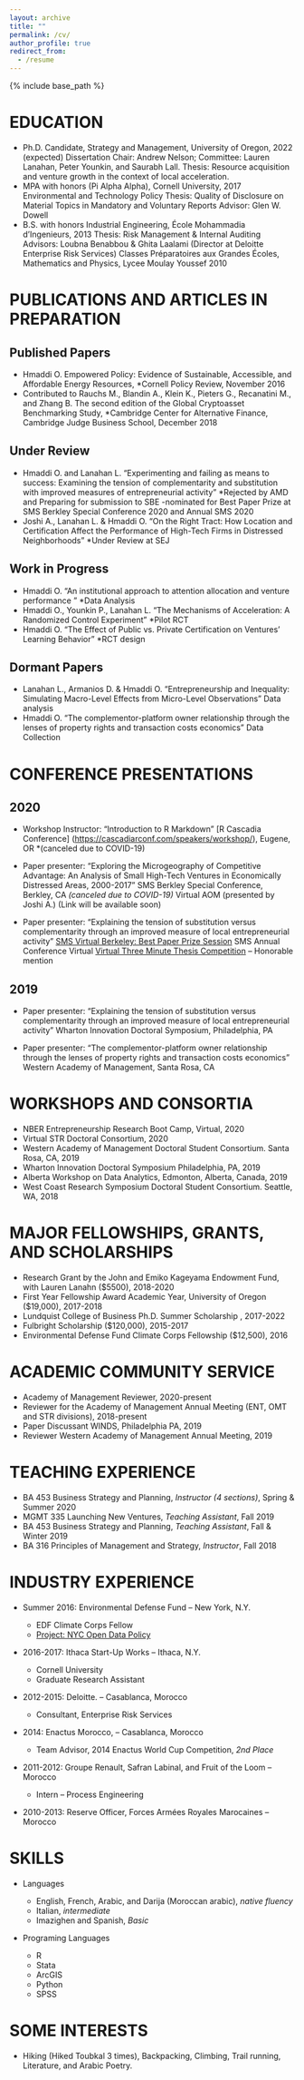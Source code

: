 ```yaml
---
layout: archive
title: ""
permalink: /cv/
author_profile: true
redirect_from:
  - /resume
---
```


{% include base_path %}

EDUCATION
======
* Ph.D. Candidate, Strategy and Management, University of Oregon, 2022 (expected)
Dissertation Chair: Andrew Nelson; 
Committee: Lauren Lanahan, Peter Younkin, and Saurabh Lall.
Thesis: Resource acquisition and venture growth in the context of local acceleration. 
* MPA with honors (Pi Alpha Alpha), Cornell University, 2017
Environmental and Technology Policy
Thesis: Quality of Disclosure on Material Topics in Mandatory and Voluntary Reports
Advisor: Glen W. Dowell
* B.S. with honors Industrial Engineering, École Mohammadia d’Ingenieurs, 2013 
Thesis: Risk Management & Internal Auditing
Advisors: Loubna Benabbou & Ghita Laalami (Director at Deloitte Enterprise Risk Services)
Classes Préparatoires aux Grandes Écoles, Mathematics and Physics, Lycee Moulay Youssef 2010

PUBLICATIONS AND ARTICLES IN PREPARATION
======
Published Papers
-----------------------
* Hmaddi O. Empowered Policy: Evidence of Sustainable, Accessible, and Affordable Energy Resources, *Cornell Policy Review, November 2016
* Contributed to Rauchs M., Blandin A., Klein K., Pieters G., Recanatini M., and Zhang B. The second edition of the Global Cryptoasset Benchmarking Study, *Cambridge Center for Alternative Finance, Cambridge Judge Business School, December 2018

Under Review 
---------
* Hmaddi O. and Lanahan L. “Experimenting and failing as means to success: Examining the tension of complementarity and substitution with improved measures of entrepreneurial activity” *Rejected by AMD and Preparing for submission to SBE
-nominated for Best Paper Prize at SMS Berkley Special Conference 2020 and Annual SMS 2020
* Joshi A., Lanahan L. & Hmaddi O. “On the Right Tract: How Location and Certification Affect the Performance of High-Tech Firms in Distressed Neighborhoods” *Under Review at SEJ

Work in Progress 
-----------
* Hmaddi O. “An institutional approach to attention allocation and venture performance ” *Data Analysis
* Hmaddi O., Younkin P., Lanahan L. “The Mechanisms of Acceleration: A Randomized Control Experiment” *Pilot RCT
* Hmaddi O. “The Effect of Public vs. Private Certification on Ventures’ Learning Behavior” *RCT design

Dormant Papers 
-----------
* Lanahan L., Armanios D. & Hmaddi O. “Entrepreneurship and Inequality: Simulating Macro-Level Effects from Micro-Level Observations” Data analysis
* Hmaddi O. “The complementor-platform owner relationship through the lenses of property rights and transaction costs economics” Data Collection

CONFERENCE PRESENTATIONS
=========
2020
----
* Workshop Instructor: “Introduction to R Markdown” 
[R Cascadia Conference] (https://cascadiarconf.com/speakers/workshop/), Eugene, OR *(canceled due to COVID-19)

* Paper presenter: “Exploring the Microgeography of Competitive Advantage: An Analysis of Small High-Tech Ventures in Economically Distressed Areas, 2000-2017”
SMS Berkley Special Conference, Berkley, CA *(canceled due to COVID-19)* 
Virtual AOM (presented by Joshi A.) (Link will be available soon)

* Paper presenter: “Explaining the tension of substitution versus complementarity through an improved measure of local entrepreneurial activity”
[SMS Virtual Berkeley: Best Paper Prize Session](https://www.strategicmanagement.net/berkeley/overview/virtual)
SMS Annual Conference Virtual
[Virtual Three Minute Thesis Competition](https://gradforum.uoregon.edu/participants/) – Honorable mention

2019
-----
* Paper presenter: “Explaining the tension of substitution versus complementarity through an improved measure of local entrepreneurial activity”
Wharton Innovation Doctoral Symposium, Philadelphia, PA

* Paper presenter: “The complementor-platform owner relationship through the lenses of property rights and transaction costs economics” 
Western Academy of Management, Santa Rosa, CA

WORKSHOPS AND CONSORTIA
===========================
* NBER Entrepreneurship Research Boot Camp, Virtual, 2020
* Virtual STR Doctoral Consortium, 2020
* Western Academy of Management Doctoral Student Consortium. Santa Rosa, CA, 2019
* Wharton Innovation Doctoral Symposium Philadelphia, PA, 2019
* Alberta Workshop on Data Analytics, Edmonton, Alberta, Canada, 2019
* West Coast Research Symposium Doctoral Student Consortium. Seattle, WA, 2018

MAJOR FELLOWSHIPS, GRANTS, AND SCHOLARSHIPS
============
* Research Grant by the John and Emiko Kageyama Endowment Fund, with Lauren Lanahn ($5500), 2018-2020
* First Year Fellowship Award Academic Year, University of Oregon ($19,000), 2017-2018
* Lundquist College of Business Ph.D. Summer Scholarship , 2017-2022
* Fulbright Scholarship ($120,000), 2015-2017
* Environmental Defense Fund Climate Corps Fellowship ($12,500), 2016

ACADEMIC COMMUNITY SERVICE
=====================
* Academy of Management Reviewer, 2020-present
* Reviewer for the Academy of Management Annual Meeting (ENT, OMT and STR divisions), 2018-present
* Paper Discussant WINDS, Philadelphia PA, 2019
* Reviewer Western Academy of Management Annual Meeting, 2019

TEACHING EXPERIENCE
=================
* BA 453 Business Strategy and Planning, *Instructor (4 sections)*, Spring & Summer 2020
* MGMT 335 Launching New Ventures, *Teaching Assistant*, Fall 2019  
* BA 453 Business Strategy and Planning, *Teaching Assistant*,  Fall & Winter 2019
* BA 316 Principles of Management and Strategy, *Instructor*, Fall 2018


INDUSTRY EXPERIENCE
======
* Summer 2016: Environmental Defense Fund – New York, N.Y. 
  * EDF Climate Corps Fellow 
  * [Project: NYC Open Data Policy](http://edfclimatecorps.net/engagement/new-york-city-housing-authority-ouafaa-hmaddi-2016)

* 2016-2017: Ithaca Start-Up Works – Ithaca, N.Y.
  * Cornell University
  * Graduate Research Assistant 

* 2012-2015: Deloitte. – Casablanca, Morocco 
  * Consultant, Enterprise Risk Services

* 2014: Enactus Morocco, – Casablanca, Morocco 
  * Team Advisor, 2014 Enactus World Cup Competition, *2nd Place*
 
* 2011-2012: Groupe Renault, Safran Labinal, and Fruit of the Loom – Morocco           
  * Intern – Process Engineering

* 2010-2013: Reserve Officer, Forces Armées Royales Marocaines – Morocco 

SKILLS
======
* Languages
  * English, French, Arabic, and Darija (Moroccan arabic), *native fluency* 
  * Italian, *intermediate*
  * Imazighen and Spanish, *Basic*

* Programing Languages 
  * R
  * Stata
  * ArcGIS
  * Python
  * SPSS
  
SOME INTERESTS
======
* Hiking (Hiked Toubkal 3 times), Backpacking, Climbing, Trail running, Literature, and Arabic Poetry. 
